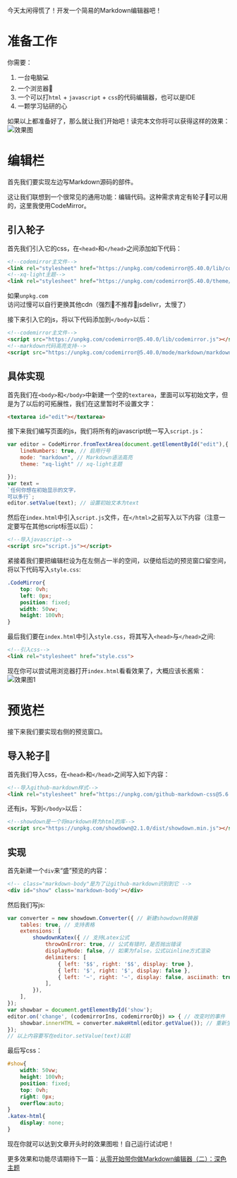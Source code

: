 今天太闲得慌了！开发一个简易的Markdown编辑器吧！

# 准备工作
你需要：
1. 一台电脑💻
2. 一个浏览器🛜
3. 一个可以打`html` + `javascript` + `css`的代码编辑器，也可以是IDE
4. 一颗学习钻研的心

如果以上都准备好了，那么就让我们开始吧！读完本文你将可以获得这样的效果：
![效果图](https://img.doing1024.us.kg/file/65d3500a4138520662153.png)

# 编辑栏
首先我们要实现左边写Markdown源码的部件。

这让我们联想到一个很常见的通用功能：编辑代码。这种需求肯定有轮子🛞可以用的，这里我使用CodeMirror。

## 引入轮子
首先我们引入它的css，在`<head>`和`</head>`之间添加如下代码：
```html
<!--codemirror主文件-->
<link rel="stylesheet" href="https://unpkg.com/codemirror@5.40.0/lib/codemirror.css">
<!--xq-light主题-->
<link rel="stylesheet" href="https://unpkg.com/codemirror@5.40.0/theme/xq-light.css">
```
如果`unpkg.com`访问过慢可以自行更换其他cdn（强烈🧱不推荐🙅jsdelivr，太慢了）

接下来引入它的js，将以下代码添加到`</body>`以后：
```html
<!--codemirror主文件-->
<script src="https://unpkg.com/codemirror@5.40.0/lib/codemirror.js"></script>
<!--markdown代码高亮支持-->
<script src="https://unpkg.com/codemirror@5.40.0/mode/markdown/markdown.js"></script>
```

## 具体实现 

首先我们在`<body>`和`</body>`中新建一个空的`textarea`，里面可以写初始文字，但是为了以后的可拓展性，我们在这里暂时不设置文字：
```html
<textarea id="edit"></textarea>
```
接下来我们编写页面的js，我们将所有的javascript统一写入`script.js`：
```javascript
var editor = CodeMirror.fromTextArea(document.getElementById("edit"),{ // 新建一个CodeMirror实例
    lineNumbers: true, // 启用行号
    mode: "markdown", // Markdown语法高亮
    theme: "xq-light" // xq-light主题

});
var text = 
`任何你想在初始显示的文字，
可以多行`;
editor.setValue(text); // 设置初始文本为text
```
然后在`index.html`中引入`script.js`文件，在`</html>`之前写入以下内容（注意一定要写在其他script标签以后）：
```html
<!--导入javascript-->
<script src="script.js"></script>
```

紧接着我们要把编辑栏设为在左侧占一半的空间，以便给后边的预览窗口留空间，将以下代码写入`style.css`:
```css
.CodeMirror{
    top: 0vh;
    left: 0px;
    position: fixed;
    width: 50vw;
    height: 100vh;
}
```

最后我们要在`index.html`中引入`style.css`，将其写入`<head>`与`</head>`之间:
```html
<!--引入css-->
<link rel="stylesheet" href="style.css"> 
```
现在你可以尝试用浏览器打开`index.html`看看效果了，大概应该长酱紫：
![效果图1](https://img.doing1024.us.kg/file/d9073eb28363d8ab4a541.png)

# 预览栏

接下来我们要实现右侧的预览窗口。

## 导入轮子🛞

首先我们导入css，在`<head>`和`</head>`之间写入如下内容：
```html
<!--导入github-markdown样式-->
<link rel="stylesheet" href="https://unpkg.com/github-markdown-css@5.6.1/github-markdown-light.css">
```
还有js，写到`</body>`以后：
```html
<!--showdown是一个将markdown转为html的库-->
<script src="https://unpkg.com/showdown@2.1.0/dist/showdown.min.js"></script>
```

## 实现

首先新建一个`div`来“盛”预览的内容：
```html
<!-- class="markdown-body"是为了让github-markdown识别到它 -->
<div id="show" class='markdown-body'></div>
```

然后我们写js:
```javascript
var converter = new showdown.Converter({ // 新建showdown转换器
    tables: true, // 支持表格
    extensions: [
        showdownKatex({ // 支持Latex公式
            throwOnError: true, // 公式有错时，是否抛出错误
            displayMode: false, // 如果为false，公式以inline方式渲染
            delimiters: [
                { left: '$$', right: '$$', display: true },
                { left: '$', right: '$', display: false },
                { left: '~', right: '~', display: false, asciimath: true },
            ],
        }),
    ],
});
var showbar = document.getElementById('show');
editor.on('change', (codemirrorIns, codemirrorObj) => { // 改变时的事件
    showbar.innerHTML = converter.makeHtml(editor.getValue()); // 重新生成html填入showbar
});
// 以上内容要写在editor.setValue(text)以前
```
最后写css：
```css
#show{
    width: 50vw;
    height: 100vh;
    position: fixed;
    top: 0vh;
    right: 0px;
    overflow:auto;
}
.katex-html{
    display: none;
}
```
现在你就可以达到文章开头时的效果图啦！自己运行试试吧！

更多效果和功能尽请期待下一篇：[从零开始带你做Markdown编辑器（二）：深色主题](./make-markdown-edit2.md)
